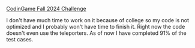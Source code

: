 [CodinGame Fall 2024 Challenge](https://www.codingame.com/multiplayer/optimization/selenia-city)

I don't have much time to work on it because of college so my code is not optimized and I probably won't have time to finish it.
Right now the code doesn't even use the teleporters.
As of now I have completed 91% of the test cases.
